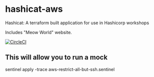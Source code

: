 # hashicat-aws
Hashicat: A terraform built application for use in Hashicorp workshops

Includes "Meow World" website. 

[![CircleCI](https://circleci.com/gh/hashicorp/hashicat-aws.svg?style=svg)](https://circleci.com/gh/hashicorp/hashicat-aws)

## This will allow you to run a mock 
sentinel apply -trace aws-restrict-all-but-ssh.sentinel 
